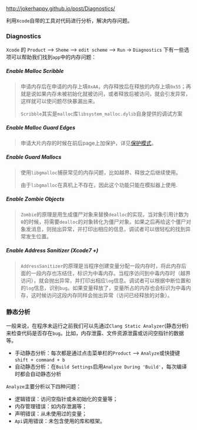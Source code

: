 http://jokerhappy.github.io/post/Diagnostics/



利用`Xcode`自带的工具对代码进行分析，解决内存问题。



### Diagnostics

`Xcode` 的 `Product` –> `Sheme` –> `edit scheme` –> `Run` -> `Diagnostics` 下有一些选项可以帮助我们找到`app`中的内存问题：

##### Enable Malloc Scribble

> 申请内存后在申请的内存上填`0xAA`，内存释放后在释放的内存上填`0x55`；再就是说如果内存未被初始化就被访问，或者释放后被访问，就会引发异常，这样就可以使问题尽快暴漏出来。
>
> `Scribble`其实是`malloc`库`libsystem_malloc.dylib`自身提供的调试方案

##### Enable Malloc Guard Edges

> 申请大片内存的时候在前后page上加保护，详见[保护模式](http://baike.baidu.com/link?url=47Hbd0Lf8oBC2tUS1HcASJKPWGPYOp3vsUJqJwF4i-6TJ-QkhwIRfKoYpEbnbZFOjavlB383bXTykYOOGVtqya)。

##### Enable Guard Mallocs

> 使用`libgmalloc`捕获常见的内存问题，比如越界、释放之后继续使用。
>
> 由于`libgmalloc`在真机上不存在，因此这个功能只能在模拟器上使用.

##### Enable Zombie Objects

> `Zombie`的原理是用生成僵尸对象来替换`dealloc`的实现，当对象引用计数为`0`的时候，将需要`dealloc`的对象转化为僵尸对象。如果之后再给这个僵尸对象发消息，则抛出异常，并打印出相应的信息，调试者可以很轻松的找到异常发生位置。

##### Enable Address Sanitizer (Xcode7 +)

> `AddressSanitizer`的原理是当程序创建变量分配一段内存时，将此内存后面的一段内存也冻结住，标识为中毒内存。当程序访问到中毒内存时（越界访问），就会抛出异常，并打印出相应`log`信息。调试者可以根据中断位置和的`log`信息，识别`bug`。如果变量释放了，变量所占的内存也会标识为中毒内存，这时候访问这段内存同样会抛出异常（访问已经释放的对象）。



### 静态分析

一般来说，在程序未运行之前我们可以先通过`Clang Static Analyzer`(静态分析)来检查代码是否存在`bug`。比如，内存泄露、文件资源泄露或访问空指针的数据等。

- 手动静态分析：每次都是通过点击菜单栏的`Product` –> `Analyze`或快捷键`shift + command + b`
- 自动静态分析：在`Build Settings`启用`Analyze During 'Build'`，每次编译时都会自动静态分析

`Analyze`主要分析以下四种问题：

- 逻辑错误：访问空指针或未初始化的变量等；
- 内存管理错误：如内存泄漏等；
- 声明错误：从未使用过的变量；
- `Api`调用错误：未包含使用的库和框架。
















